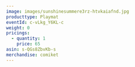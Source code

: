 ```yaml
---
image: images/sunshinesummere3rz-htvkaiafnd.jpg
producttype: Playmat
eventId: c-vLkg_Y6KL-c
weight: 0
pricings:
  - quantity: 1
    price: 65
asin: s-QGs8ZbvKb-s
merchandise: comiket
---
```

